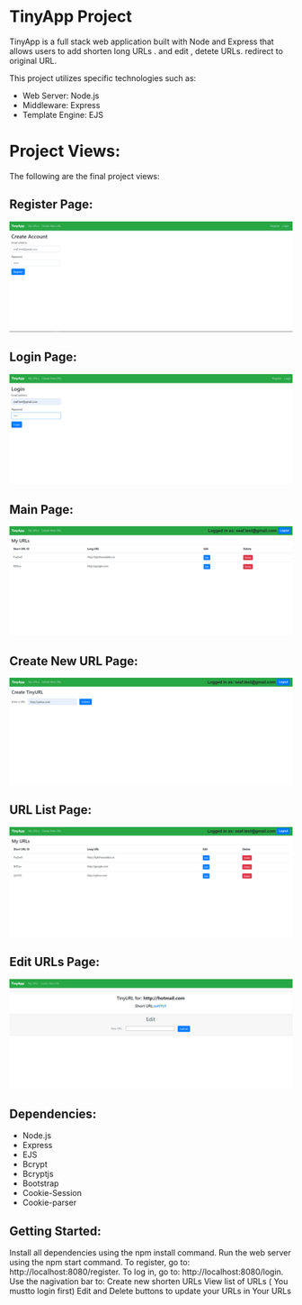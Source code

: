 # TinyApp Project

TinyApp is a full stack web application built with Node and Express that allows users to add shorten long URLs .
and edit , detete URLs. redirect to original URL.

This project utilizes specific technologies such as:


- Web Server: Node.js
- Middleware: Express
- Template Engine: EJS


# Project Views:
The following are the final project views:


## Register Page:
!["1_register"](./screenshots/1_register.png)


## Login Page:
!["2_login"](./screenshots/2_login.png)


## Main Page:
!["3_mainpage"](./screenshots/3_mainpage.png)


## Create New URL Page:
!["4_createurls"](./screenshots/4_createurls.png)


## URL List Page:
!["5_urls"](./screenshots/5_urls.png)


## Edit URLs Page:
!["6_edit"](./screenshots/6_edit.png)


## Dependencies:

- Node.js
- Express
- EJS
- Bcrypt
- Bcryptjs
- Bootstrap
- Cookie-Session
- Cookie-parser


## Getting Started:

Install all dependencies using the npm install command.
Run the web server using the npm start command.
To register, go to: http://localhost:8080/register.
To log in, go to: http://localhost:8080/login.
Use the nagivation bar to:
Create new shorten URLs
View list of URLs ( You mustto login first)
Edit and Delete buttons to update your URLs in Your URLs